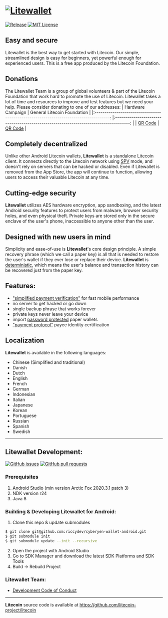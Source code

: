 [![Litewallet](/images/repo-header-android.png)](https://play.google.com/store/apps/details?id=com.loafwallet&hl=en_US)
======================
[![Release](https://img.shields.io/github/v/release/litecoin-foundation/loafwallet-android?style=plastic)](https://img.shields.io/github/v/release/litecoin-foundation/loafwallet-android)
[![MIT License](https://img.shields.io/github/license/litecoin-foundation/loafwallet-android?style=plastic)](https://img.shields.io/github/license/litecoin-foundation/loafwallet-android?style=plastic)

## Easy and secure
Litewallet is the best way to get started with Litecoin. Our simple, streamlined design is easy for beginners, yet powerful enough for experienced users. This is a free app produced by the Litecoin Foundation.

## Donations
The Litewallet Team is a group of global volunteers & part of the Litecoin Foundation that work hard to promote the use of Litecoin. Litewallet takes a lot of time and resources to improve and test features but we need your help.  Please consider donating to one of our addresses:
|                                   Hardware Campaign                                   	|                              General Litecoin Foundation                              	|
|:-------------------------------------------------------------------------------------:	|:-------------------------------------------------------------------------------------:	|
| [QR Code](https://blockchair.com/litecoin/address/MJ4W7NZya4SzE7R6xpEVdamGCimaQYPiWu) 	| [QR Code](https://blockchair.com/litecoin/address/MVZj7gBRwcVpa9AAWdJm8A3HqTst112eJe) 	|

## Completely decentralized

Unlike other Android Litecoin wallets, **Litewallet** is a standalone Litecoin client. It connects directly to the Litecoin network using [SPV](https://en.bitcoin.it/wiki/Thin_Client_Security#Header-Only_Clients) mode, and doesn't rely on servers that can be hacked or disabled. Even if Litewallet is removed from the App Store, the app will continue to function, allowing users to access their valuable Litecoin at any time.

## Cutting-edge security

**Litewallet** utilizes AES hardware encryption, app sandboxing, and the latest Android security features to protect users from malware, browser security holes, and even physical theft. Private keys are stored only in the secure enclave of the user's phone, inaccessible to anyone other than the user.

## Designed with new users in mind

Simplicity and ease-of-use is **Litewallet**'s core design principle. A simple recovery phrase (which we call a paper key) is all that is needed to restore the user's wallet if they ever lose or replace their device. **Litewallet** is [deterministic](https://github.com/bitcoin/bips/blob/master/bip-0032.mediawiki), which means the user's balance and transaction history can be recovered just from the paper key.

## Features:

- ["simplified payment verification"](https://github.com/bitcoin/bips/blob/master/bip-0037.mediawiki) for fast mobile performance
- no server to get hacked or go down
- single backup phrase that works forever
- private keys never leave your device
- import [password protected](https://github.com/bitcoin/bips/blob/master/bip-0038.mediawiki) paper wallets
- ["payment protocol"](https://github.com/bitcoin/bips/blob/master/bip-0070.mediawiki) payee identity certification


## Localization

**Litewallet** is available in the following languages:

- Chinese (Simplified and traditional)
- Danish
- Dutch
- English
- French
- German
- Indonesian
- Italian
- Japanese
- Korean
- Portuguese
- Russian
- Spanish
- Swedish

---
## Litewallet Development:
[![GitHub issues](https://img.shields.io/github/issues/litecoin-foundation/loafwallet-android?style=plastic)](https://github.com/litecoin-foundation/loafwallet-android/issues)
[![GitHub pull requests](https://img.shields.io/github/issues-pr/litecoin-foundation/loafwallet-android?color=00ff00&style=plastic)](https://github.com/litecoin-foundation/loafwallet-android/pulls)


### Prerequisites

1. Android Studio (min version Arctic Fox 2020.3.1 patch 3)
2. NDK version r24
3. Java 8

### Building & Developing Litewallet for Android:

1. Clone this repo & update submodules
```bash
$ git clone git@github.com:riccydev/cyberyen-wallet-android.git
$ git submodule init
$ git submodule update --init --recursive
```
2. Open the project with Android Studio
3. Go to SDK Manager and download the latest SDK Platforms and SDK Tools
4. Build -> Rebuild Project

### Litewallet Team:
* [Development Code of Conduct](https://github.com/litecoin-foundation/litewallet/blob/master/DEVELOPMENT.md)
---
**Litecoin** source code is available at https://github.com/litecoin-project/litecoin

